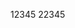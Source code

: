 <!-- # 1.双通道目标语音提取实验
## 1.实时目标语音提取
## 2.离线目标语音提取

# 四通道目标语音提取实验
## 1.实时目标语音提取
## 2.离线目标语音提取

# 单通道目标语音提取
## 1.TDspeakerbeam
## 2.spex+

随便写一段正文看看效果12345 -->
12345
22345



